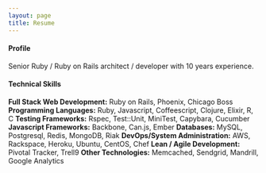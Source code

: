 ```yaml
---
layout: page
title: Resume
---
```

#### Profile
Senior Ruby / Ruby on Rails architect / developer with 10 years experience.

#### Technical Skills

**Full Stack Web Development:** Ruby on Rails, Phoenix, Chicago Boss
**Programming Languages:** Ruby, Javascript, Coffeescript, Clojure, Elixir, R, C
**Testing Frameworks:** Rspec, Test::Unit, MiniTest, Capybara, Cucumber
**Javascript Frameworks:** Backbone, Can.js, Ember
**Databases:** MySQL, Postgresql, Redis, MongoDB, Riak
**DevOps/System Administration:** AWS, Rackspace, Heroku, Ubuntu, CentOS, Chef
**Lean / Agile Development:** Pivotal Tracker, Trell9
**Other Technologies:** Memcached, Sendgrid, Mandrill, Google Analytics
